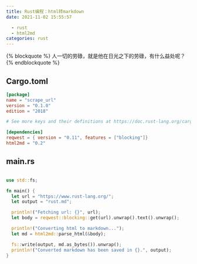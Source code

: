 ```yaml
---
title: Rust编程：html转markdown
date: 2021-11-02 15:55:57

  - rust
  - html2md
categories: rust
---
```


{% blockquote %}
人一切的劳碌，就是他在日光之下的劳碌，有什么益处呢？
{% endblockquote %}

## Cargo.toml

```toml
[package]
name = "scrape_url"
version = "0.1.0"
edition = "2018"

# See more keys and their definitions at https://doc.rust-lang.org/cargo/reference/manifest.html

[dependencies]
reqwest = { version = "0.11", features = ["blocking"]}
html2md = "0.2"
```

## main.rs

```rust

use std::fs;

fn main() {
  let url = "https://www.rust-lang.org/";
  let output = "rust.md";

  println!("Fetching url: {}", url);
  let body = reqwest::blocking::get(url).unwrap().text().unwrap();

  println!("Converting html to markdown...");
  let md = html2md::parse_html(&body);

  fs::write(output, md.as_bytes()).unwrap();
  println!("Converted markdown has been saved in {}.", output);
}
```
